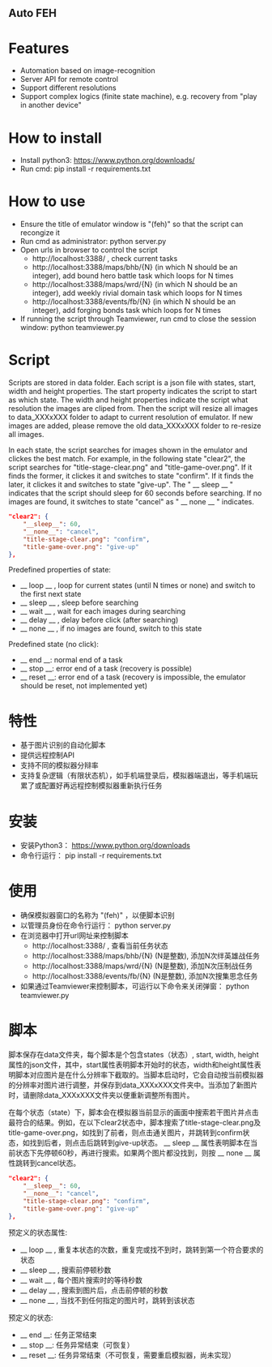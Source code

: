 ## Auto FEH

# Features
- Automation based on image-recognition
- Server API for remote control
- Support different resolutions
- Support complex logics (finite state machine), e.g. recovery from "play in another device"

# How to install

- Install python3: https://www.python.org/downloads/
- Run cmd: pip install -r requirements.txt

# How to use

- Ensure the title of emulator window is "(feh)" so that the script can recongize it
- Run cmd as administrator: python server.py
- Open urls in browser to control the script
    - http://localhost:3388/ , check current tasks
    - http://localhost:3388/maps/bhb/{N} (in which N should be an integer), add bound hero battle task which loops for N times
    - http://localhost:3388/maps/wrd/{N} (in which N should be an integer), add weekly rivial domain task which loops for N times
    - http://localhost:3388/events/fb/{N} (in which N should be an integer), add forging bonds task which loops for N times
- If running the script through Teamviewer, run cmd to close the session window: python teamviewer.py

# Script

Scripts are stored in data folder. Each script is a json file with states, start, width and height properties. The start property indicates the script to start as which state. The width and height properties indicate the script what resolution the images are cliped from. Then the script will resize all images to data_XXXxXXX folder to adapt to current resolution of emulator. If new images are added, please remove the old data_XXXxXXX folder to re-resize all images.

In each state, the script searches for images shown in the emulator and clickes the best match. For example, in the following state "clear2", the script searches for "title-stage-clear.png" and "title-game-over.png". If it finds the former, it clickes it and switches to state "confirm". If it finds the later, it clickes it and switches to state "give-up". The " __ sleep __ " indicates that the script should sleep for 60 seconds before searching. If no images are found, it switches to state "cancel" as " __ none __ " indicates.

```json
"clear2": {
    "__sleep__": 60,
    "__none__": "cancel",
    "title-stage-clear.png": "confirm",
    "title-game-over.png": "give-up"
},
```

Predefined properties of state:
- __ loop __ , loop for current states (until N times or none) and switch to the first next state
- __ sleep __ , sleep before searching
- __ wait __ , wait for each images during searching
- __ delay __ , delay before click (after searching)
- __ none __ , if no images are found, switch to this state

Predefined state (no click):
- __ end __: normal end of a task
- __ stop __: error end of a task (recovery is possible)
- __ reset __: error end of a task (recovery is impossible, the emulator should be reset, not implemented yet)

# 特性

- 基于图片识别的自动化脚本
- 提供远程控制API
- 支持不同的模拟器分辩率
- 支持复杂逻辑（有限状态机），如手机端登录后，模拟器端退出，等手机端玩累了或配置好再远程控制模拟器重新执行任务

# 安装

- 安装Python3： https://www.python.org/downloads
- 命令行运行： pip install -r requirements.txt

# 使用

- 确保模拟器窗口的名称为 "(feh)" ，以便脚本识别
- 以管理员身份在命令行运行： python server.py
- 在浏览器中打开url网址来控制脚本
    - http://localhost:3388/ , 查看当前任务状态
    - http://localhost:3388/maps/bhb/{N} (N是整数), 添加N次绊英雄战任务
    - http://localhost:3388/maps/wrd/{N} (N是整数), 添加N次压制战任务
    - http://localhost:3388/events/fb/{N} (N是整数), 添加N次搜集思念任务
- 如果通过Teamviewer来控制脚本，可运行以下命令来关闭弹窗： python teamviewer.py

# 脚本

脚本保存在data文件夹，每个脚本是个包含states（状态）, start, width, height属性的json文件，其中，start属性表明脚本开始时的状态，width和height属性表明脚本对应图片是在什么分辨率下截取的。当脚本启动时，它会自动按当前模拟器的分辨率对图片进行调整，并保存到data_XXXxXXX文件夹中。当添加了新图片时，请删除data_XXXxXXX文件夹以便重新调整所有图片。

在每个状态（state）下，脚本会在模拟器当前显示的画面中搜索若干图片并点击最符合的结果。例如，在以下clear2状态中，脚本搜索了title-stage-clear.png及title-game-over.png，如找到了前者，则点击通关图片，并跳转到confirm状态，如找到后者，则点击后跳转到give-up状态。 __ sleep __ 属性表明脚本在当前状态下先停顿60秒，再进行搜索。如果两个图片都没找到，则按 __ none __ 属性跳转到cancel状态。

```json
"clear2": {
    "__sleep__": 60,
    "__none__": "cancel",
    "title-stage-clear.png": "confirm",
    "title-game-over.png": "give-up"
},
```

预定义的状态属性:
- __ loop __ , 重复本状态的次数，重复完或找不到时，跳转到第一个符合要求的状态
- __ sleep __ , 搜索前停顿秒数
- __ wait __ , 每个图片搜索时的等待秒数
- __ delay __ , 搜索到图片后，点击前停顿的秒数
- __ none __ , 当找不到任何指定的图片时，跳转到该状态

预定义的状态:
- __ end __: 任务正常结束
- __ stop __: 任务异常结束（可恢复）
- __ reset __: 任务异常结束（不可恢复，需要重启模拟器，尚未实现）
